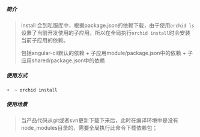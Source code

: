 ##### 简介

> install 会到私服库中，根据package.json的依赖下载，由于使用`orchid ls`设置了当前开发使用的子应用，所以在全局执行`orchid install`时会安装当前子应用的依赖。
>
> 包括angular-cli默认的依赖 + 子应用module/package.json中的依赖 + 子应用shared/package.json中的依赖 

##### 使用方式

```shell
➜  ~ orchid install
```

##### 使用场景

> 当产品代码从git或者svn更新下载下来后，此时在编译环境中是没有node_modules目录的，需要全局执行此命令下载依赖包；
